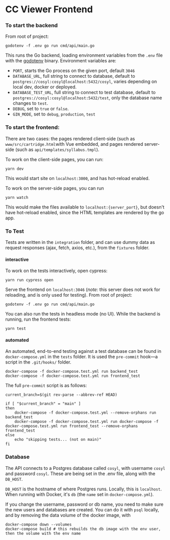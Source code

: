 # CC Viewer Frontend

### To start the backend

From root of project:

```
godotenv -f .env go run cmd/api/main.go
```

This runs the Go backend, loading environment variables from the `.env` file with the [godotenv](https://github.com/joho/godotenv) binary. Environment variables are:

- `PORT`, starts the Go process on the given port, default `3046`
- `DATABASE_URL`, full string to connect to database, default to `postgres://cosyl:cosyl@localhost:5432/cosyl`, varies depending on local dev, docker or deployed.
- `DATABASE_TEST_URL`, full string to connect to test database, default to `postgres://cosyl:cosyl@localhost:5432/test`, only the database name changes to `test`.
- `DEBUG`, set to `true` or `false`.
- `GIN_MODE`, set to `debug`, `production`, `test`


### To start the frontend:

There are two cases: the pages rendered client-side (such as `www/src/cartridge.html`with Vue embedded, and pages rendered server-side (such as `api/templates/syllabus.tmpl`).

To work on the client-side pages, you can run:

```
yarn dev
```

This would start site on `localhost:3000`, and has hot-reload enabled.

To work on the server-side pages, you can run 

```
yarn watch
```

This would make the files available to `localhost:{server_port}`, but doesn't have hot-reload enabled, since the HTML templates are rendered by the go app.


### To Test

Tests are written in the `integration` folder, and can use dummy data as request responses (ajax, fetch, axios, etc.), from the `fixtures` folder.

#### interactive

To work on the tests interactively, open cypress:

```
yarn run cypress open
```

Serve the frontend on `localhost:3046` (_note:_ this server does not work for reloading, and is only used for testing). From root of project:

```
godotenv -f .env go run cmd/api/main.go
```

You can also run the tests in headless mode (no UI). While the backend is running, run the frontend tests:

```
yarn test
```

#### automated

An automated, end-to-end testing against a test database can be found in `docker-compose.yml` in the `tests` folder. It is used the `pre-commit` hook—a script in the `.git/hooks/` folder.

```
docker-compose -f docker-compose.test.yml run backend_test
docker-compose -f docker-compose.test.yml run frontend_test

```

The full `pre-commit` script is as follows:

```
current_branch=$(git rev-parse --abbrev-ref HEAD)

if [ "$current_branch" = "main" ]
then
	docker-compose -f docker-compose.test.yml --remove-orphans run backend_test 
	docker-compose -f docker-compose.test.yml run docker-compose -f docker-compose.test.yml run frontend_test --remove-orphans frontend_test 
else
	echo "skipping tests... (not on main)"
fi

```

### Database

The API connects to a Postgres database called `cosyl`, with username `cosyl` and password `cosyl`. These are being set in the .env file, along with the `DB_HOST`.

`DB_HOST` is the hostname of where Postgres runs. Locally, this is `localhost`. When running with Docker, it's `db` (the `name` set in `docker-compose.yml`).

If you change the username, password or db name, you need to make sure the new users and databases are created.  You can do it with `psql` locally, and by removing the data volume of the docker image, with

```
docker-compose down --volumes
docker-compose build # this rebuilds the db image with the env user, then the volume with the env name
```